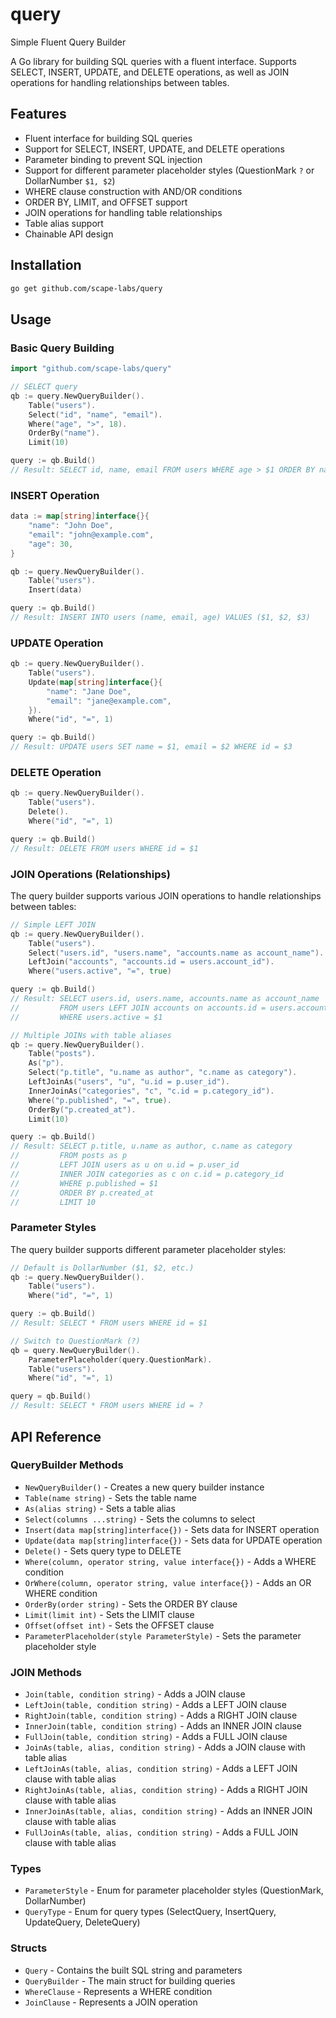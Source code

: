 # query
Simple Fluent Query Builder

A Go library for building SQL queries with a fluent interface. Supports SELECT, INSERT, UPDATE, and DELETE operations, as well as JOIN operations for handling relationships between tables.

## Features

- Fluent interface for building SQL queries
- Support for SELECT, INSERT, UPDATE, and DELETE operations
- Parameter binding to prevent SQL injection
- Support for different parameter placeholder styles (QuestionMark `?` or DollarNumber `$1, $2`)
- WHERE clause construction with AND/OR conditions
- ORDER BY, LIMIT, and OFFSET support
- JOIN operations for handling table relationships
- Table alias support
- Chainable API design

## Installation

```bash
go get github.com/scape-labs/query
```

## Usage

### Basic Query Building

```go
import "github.com/scape-labs/query"

// SELECT query
qb := query.NewQueryBuilder().
    Table("users").
    Select("id", "name", "email").
    Where("age", ">", 18).
    OrderBy("name").
    Limit(10)

query := qb.Build()
// Result: SELECT id, name, email FROM users WHERE age > $1 ORDER BY name LIMIT 10
```

### INSERT Operation

```go
data := map[string]interface{}{
    "name": "John Doe",
    "email": "john@example.com",
    "age": 30,
}

qb := query.NewQueryBuilder().
    Table("users").
    Insert(data)

query := qb.Build()
// Result: INSERT INTO users (name, email, age) VALUES ($1, $2, $3)
```

### UPDATE Operation

```go
qb := query.NewQueryBuilder().
    Table("users").
    Update(map[string]interface{}{
        "name": "Jane Doe",
        "email": "jane@example.com",
    }).
    Where("id", "=", 1)

query := qb.Build()
// Result: UPDATE users SET name = $1, email = $2 WHERE id = $3
```

### DELETE Operation

```go
qb := query.NewQueryBuilder().
    Table("users").
    Delete().
    Where("id", "=", 1)

query := qb.Build()
// Result: DELETE FROM users WHERE id = $1
```

### JOIN Operations (Relationships)

The query builder supports various JOIN operations to handle relationships between tables:

```go
// Simple LEFT JOIN
qb := query.NewQueryBuilder().
    Table("users").
    Select("users.id", "users.name", "accounts.name as account_name").
    LeftJoin("accounts", "accounts.id = users.account_id").
    Where("users.active", "=", true)

query := qb.Build()
// Result: SELECT users.id, users.name, accounts.name as account_name 
//         FROM users LEFT JOIN accounts on accounts.id = users.account_id 
//         WHERE users.active = $1
```

```go
// Multiple JOINs with table aliases
qb := query.NewQueryBuilder().
    Table("posts").
    As("p").
    Select("p.title", "u.name as author", "c.name as category").
    LeftJoinAs("users", "u", "u.id = p.user_id").
    InnerJoinAs("categories", "c", "c.id = p.category_id").
    Where("p.published", "=", true).
    OrderBy("p.created_at").
    Limit(10)

query := qb.Build()
// Result: SELECT p.title, u.name as author, c.name as category 
//         FROM posts as p 
//         LEFT JOIN users as u on u.id = p.user_id 
//         INNER JOIN categories as c on c.id = p.category_id 
//         WHERE p.published = $1 
//         ORDER BY p.created_at 
//         LIMIT 10
```

### Parameter Styles

The query builder supports different parameter placeholder styles:

```go
// Default is DollarNumber ($1, $2, etc.)
qb := query.NewQueryBuilder().
    Table("users").
    Where("id", "=", 1)

query := qb.Build()
// Result: SELECT * FROM users WHERE id = $1

// Switch to QuestionMark (?)
qb = query.NewQueryBuilder().
    ParameterPlaceholder(query.QuestionMark).
    Table("users").
    Where("id", "=", 1)

query = qb.Build()
// Result: SELECT * FROM users WHERE id = ?
```

## API Reference

### QueryBuilder Methods

- `NewQueryBuilder()` - Creates a new query builder instance
- `Table(name string)` - Sets the table name
- `As(alias string)` - Sets a table alias
- `Select(columns ...string)` - Sets the columns to select
- `Insert(data map[string]interface{})` - Sets data for INSERT operation
- `Update(data map[string]interface{})` - Sets data for UPDATE operation
- `Delete()` - Sets query type to DELETE
- `Where(column, operator string, value interface{})` - Adds a WHERE condition
- `OrWhere(column, operator string, value interface{})` - Adds an OR WHERE condition
- `OrderBy(order string)` - Sets the ORDER BY clause
- `Limit(limit int)` - Sets the LIMIT clause
- `Offset(offset int)` - Sets the OFFSET clause
- `ParameterPlaceholder(style ParameterStyle)` - Sets the parameter placeholder style

### JOIN Methods

- `Join(table, condition string)` - Adds a JOIN clause
- `LeftJoin(table, condition string)` - Adds a LEFT JOIN clause
- `RightJoin(table, condition string)` - Adds a RIGHT JOIN clause
- `InnerJoin(table, condition string)` - Adds an INNER JOIN clause
- `FullJoin(table, condition string)` - Adds a FULL JOIN clause
- `JoinAs(table, alias, condition string)` - Adds a JOIN clause with table alias
- `LeftJoinAs(table, alias, condition string)` - Adds a LEFT JOIN clause with table alias
- `RightJoinAs(table, alias, condition string)` - Adds a RIGHT JOIN clause with table alias
- `InnerJoinAs(table, alias, condition string)` - Adds an INNER JOIN clause with table alias
- `FullJoinAs(table, alias, condition string)` - Adds a FULL JOIN clause with table alias

### Types

- `ParameterStyle` - Enum for parameter placeholder styles (QuestionMark, DollarNumber)
- `QueryType` - Enum for query types (SelectQuery, InsertQuery, UpdateQuery, DeleteQuery)

### Structs

- `Query` - Contains the built SQL string and parameters
- `QueryBuilder` - The main struct for building queries
- `WhereClause` - Represents a WHERE condition
- `JoinClause` - Represents a JOIN operation
